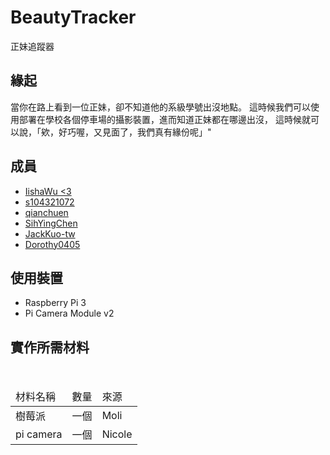 # BeautyTracker
正妹追蹤器

## 緣起
當你在路上看到一位正妹，卻不知道他的系級學號出沒地點。
這時候我們可以使用部署在學校各個停車場的攝影裝置，進而知道正妹都在哪邊出沒，
這時候就可以說，「欸，好巧喔，又見面了，我們真有緣份呢」"

## 成員
- [IishaWu <3](https://github.com/IishaWu)
- [s104321072](https://github.com/s104321072)
- [qianchuen](https://github.com/qianchuen)
- [SihYingChen](https://github.com/SihYingChen)
- [JackKuo-tw](https://github.com/JackKuo-tw)
- [Dorothy0405](https://github.com/Dorothy0405)

## 使用裝置
- Raspberry Pi 3
- Pi Camera Module v2
## 實作所需材料
<table>
  <thead>
      <tr>
        <td>材料名稱</td>
        <td>數量</td>
        <td>來源</td>
      </tr>
    </thead>
    <tbody>
      <tr>
        <td>樹莓派</td>
        <td>一個</td>
        <td>Moli</td>
      </tr>
      <tr>
        <td>pi camera</td>
        <td>一個</td>
        <td>Nicole</td>
      </tr>
    </tbody>
</table>
